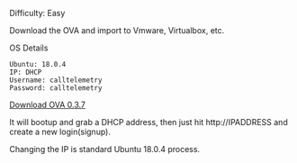 Difficulty: Easy

Download the OVA and import to Vmware, Virtualbox, etc.

OS Details
```
Ubuntu: 18.0.4
IP: DHCP
Username: calltelemetry
Password: calltelemetry
```
<a href="https://storage.googleapis.com/ct_ovas/CallTelemetry-0.3.7.ova">Download OVA 0.3.7</a>

It will bootup and grab a DHCP address, then just hit http://IPADDRESS and create a new login(signup).

Changing the IP is standard Ubuntu 18.0.4 process.